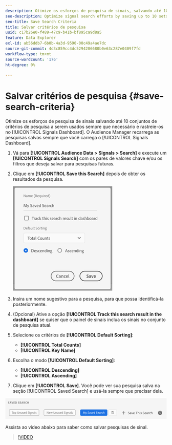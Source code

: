 ```yaml
---
description: Otimize os esforços de pesquisa de sinais, salvando até 10 conjuntos de critérios de pesquisa para usar sempre que precisar deles e rastreie-os no Painel. O Audience Manager recarrega as pesquisas salvas sempre que o Dashboard é carregado.
seo-description: Optimize signal search efforts by saving up to 10 sets of search criteria to use whenever you need them, and track them on the Dashboard. Audience Manager reloads the saved searches every time you load the Dashboard.
seo-title: Save Search Criteria
title: Salvar critérios de pesquisa
uuid: c17b26e0-f489-47c9-b41b-bf895ca9d8a5
feature: Data Explorer
exl-id: ab56ddb7-6b0b-4a3d-9590-00c49a4ae7dc
source-git-commit: 4d3c859cc4dc5294286680b0e63c287e0409f7fd
workflow-type: tm+mt
source-wordcount: '176'
ht-degree: 0%

---
```


# Salvar critérios de pesquisa {#save-search-criteria}

Otimize os esforços de pesquisa de sinais salvando até 10 conjuntos de critérios de pesquisa a serem usados sempre que necessário e rastreie-os no [!UICONTROL Signals Dashboard]. O Audience Manager recarrega as pesquisas salvas sempre que você carrega o [!UICONTROL Signals Dashboard].

1. Vá para **[!UICONTROL Audience Data > Signals > Search]** e execute um **[!UICONTROL Signals Search]** com os pares de valores chave e/ou os filtros que deseja salvar para pesquisas futuras.
1. Clique em **[!UICONTROL Save this Search]** depois de obter os resultados da pesquisa.

   ![Resultado da etapa](assets/save-search-criteria.png)
1. Insira um nome sugestivo para a pesquisa, para que possa identificá-la posteriormente.
1. (Opcional) Ative a opção **[!UICONTROL Track this search result in the dashboard]** se quiser que o painel de sinais inclua os sinais no conjunto de pesquisa atual.
1. Selecione os critérios de **[!UICONTROL Default Sorting]**:
   * **[!UICONTROL Total Counts]**
   * **[!UICONTROL Key Name]**
1. Escolha o modo **[!UICONTROL Default Sorting]**:
   * **[!UICONTROL Descending]**
   * **[!UICONTROL Ascending]**
1. Clique em **[!UICONTROL Save]**. Você pode ver sua pesquisa salva na seção [!UICONTROL Saved Search] e usá-la sempre que precisar dela.

![pesquisa salva](assets/saved-search.png)

Assista ao vídeo abaixo para saber como salvar pesquisas de sinal.

>[!VIDEO](https://video.tv.adobe.com/v/30964?captions=por_br)
